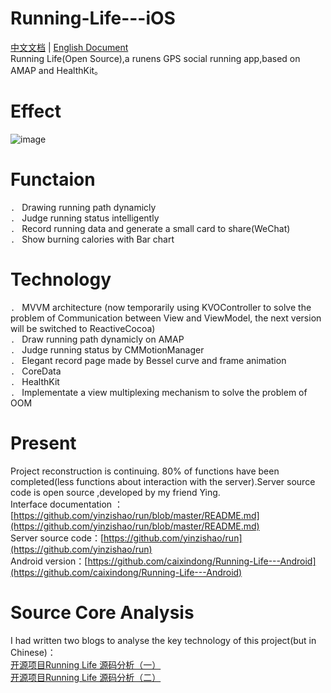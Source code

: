 # Running-Life---iOS
[中文文档](https://github.com/caixindong/Running-Life---iOS/blob/master/README-CN.md) | [English Document](https://github.com/caixindong/Running-Life---iOS/blob/master/README.md)     
Running Life(Open Source),a runens GPS social running app,based on 	AMAP and HealthKit。

# Effect
![image](https://github.com/caixindong/Running-Life---iOS/blob/master/runninglifedemo.gif)

# Functaion
`. ` Drawing running path dynamicly    
`. ` Judge running status intelligently     
`. ` Record running data and generate a small card to share(WeChat)       
`. ` Show burning calories with Bar chart        

# Technology
`. ` MVVM architecture (now temporarily using KVOController to solve the problem of Communication between View and ViewModel, the next version will be switched to ReactiveCocoa)      
`. ` Draw running path dynamicly on AMAP    
`. ` Judge running status by CMMotionManager        
`. ` Elegant record page made by Bessel curve and frame animation    
`. ` CoreData        
`. ` HealthKit             
`. ` Implementate a view multiplexing mechanism to solve the problem of OOM    
# Present
Project reconstruction is continuing. 80% of functions have been completed(less functions about interaction with the server).Server source code is open source
,developed by my friend Ying.     
Interface documentation
：[https://github.com/yinzishao/run/blob/master/README.md](https://github.com/yinzishao/run/blob/master/README.md)    
Server source code：[https://github.com/yinzishao/run](https://github.com/yinzishao/run)    
Android version：[https://github.com/caixindong/Running-Life---Android](https://github.com/caixindong/Running-Life---Android)

# Source Core Analysis
I had written two blogs to analyse the key technology of this project(but in Chinese)：    
[开源项目Running Life 源码分析（一）](http://caixindong.leanote.com/post/%E5%BC%80%E6%BA%90%E9%A1%B9%E7%9B%AERunning-Life-%E6%BA%90%E7%A0%81%E5%88%86%E6%9E%90)     
[开源项目Running Life 源码分析（二）](http://caixindong.leanote.com/post/3f62d89981d1)

